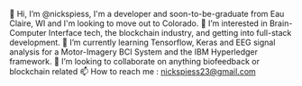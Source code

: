 👋 Hi, I’m @nickspiess, I'm a developer and soon-to-be-graduate from Eau Claire, WI and I'm looking to move out to Colorado.
👀 I’m interested in Brain-Computer Interface tech, the blockchain industry, and getting into full-stack development.
🌱 I’m currently learning Tensorflow, Keras and EEG signal analysis for a Motor-Imagery BCI System and the IBM Hyperledger framework.
💞️ I’m looking to collaborate on anything biofeedback or blockchain related
📫 How to reach me : nickspiess23@gmail.com

<!---
nickspiess/nickspiess is a ✨ special ✨ repository because its `README.md` (this file) appears on your GitHub profile.
You can click the Preview link to take a look at your changes.
--->
